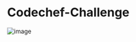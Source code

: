 # Codechef-Challenge
![image](https://s3.amazonaws.com/codechef_shared/download/1-HP-LC-Jul-Panel.jpg)
